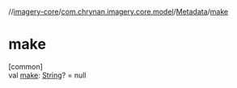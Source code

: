 //[imagery-core](../../../index.md)/[com.chrynan.imagery.core.model](../index.md)/[Metadata](index.md)/[make](make.md)

# make

[common]\
val [make](make.md): [String](https://kotlinlang.org/api/latest/jvm/stdlib/kotlin/-string/index.html)? = null
